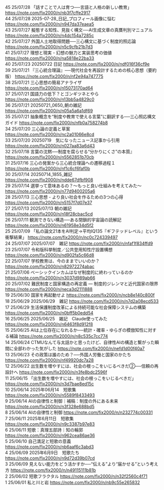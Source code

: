 

45	25/07/28	「話すことで人は育つ──言語と人格の新しい教育」	https://note.com/fix2000/n/nb3f7cffe2917  
44	25/07/28	2025-07-28_日記_プロフィール画像に悩む	https://note.com/fix2000/n/n947da37eaea5  
43	25/07/27	擬態する知性、見抜く構文──AI生成文章の真贋判別マニュアル	https://note.com/fix2000/n/n4dc154a7285c  
42	25/07/27	外国人土地取得問題──三心構文に基づく制度的照応論	https://note.com/fix2000/n/n5c9cfb21b7d3  
41	25/07/27	理想と現実 - 幻想の魅力と実装思考の価値	https://note.com/fix2000/n/na5818e22ba33  
40	25/07/23	20250722 日記	https://note.com/fix2000/n/ndf016f36cf9e  
39	25/07/21	『三心統合理論』──現代社会を再設計するための核心思想（要約版）	https://note.com/fix2000/n/nf2e94a747775  
38	25/07/21	三心思想の簡易アナライザ	https://note.com/fix2000/n/n15073170ad64  
37	25/07/21	国語力の低下？とゴンギツネとやら	https://note.com/fix2000/n/n13bb5a4829c0  
36	25/07/21	20250721_0650_朝の雑記	https://note.com/fix2000/n/n05a5a6a1df69  
35	25/07/21	抽象概念を“制度や教育で使える言葉”に翻訳する──三心照応構文ガイド	https://note.com/fix2000/n/nfb0a758274b8  
34	25/07/20	三心論の定義と草案	https://note.com/fix2000/n/nc2a01066e8cd  
33	25/07/20	20250719　気になったニュース記事から引用	https://note.com/fix2000/n/n027aa83a6d43  
32	25/07/18	言葉の沈黙──制度を腐らせる“分かりにくさ”の本質』	https://note.com/fix2000/n/n5562851b70cb  
31	25/07/16	三心の発案から三心統合理論への遷移過程１	https://note.com/fix2000/n/nf1c6cf6faf0b  
30	25/07/14	20250714_1855_雑記	https://note.com/fix2000/n/ndde67dfbf908  
29	25/07/14	選挙って意味あるの？〜もっと良い仕組みを考えてみた〜	https://note.com/fix2000/n/n77d9400205a6  
28	25/07/13	三心思想 - より良い社会を作るための3つの心得	https://note.com/fix2000/n/n5157f7d07e37  
27	25/07/13	2025/07/13 朝の雑記	https://note.com/fix2000/n/n18f28cbac5cd  
26	25/07/11	観測できない構造──ある閉鎖的宇宙論の読解記	https://note.com/fix2000/n/n61958e34d5f2  
25	25/07/09	「私の論文21本をAI判定→平均IQ135『ギフテッドレベル』という衝撃結果」	https://note.com/fix2000/n/nc0c724339497  
24	25/07/07	2025/07/07　雑記	https://note.com/fix2000/n/nfaf1f834ffd9  
23	25/07/07	令和版科挙制度／公共登用知性庁設置構想	https://note.com/fix2000/n/nd902fa5c66d8  
22	25/07/07	学校教育は、今のままでいいのか？	https://note.com/fix2000/n/n82972274abac  
21	25/07/06	ベーシックインカムはなぜ制度的に終わっているのか	https://note.com/fix2000/n/n3037d989ab66  
20	25/07/02	難民制度と国家構造の再定義 — 制度的ジレンマと近代国家の限界	https://note.com/fix2000/n/neca3d2111888  
19	25/06/30	国家を再起動せよ	https://note.com/fix2000/n/ncb8e140c800f  
18	25/06/29	2025/06/29　雑記	https://note.com/fix2000/n/n7d2a08ecd533  
17	25/06/29	生活保護制度改革による持続可能な社会保障システムの構築	https://note.com/fix2000/n/n0bff5b0edd54  
16	25/06/25	2025/06/25　雑記　Claude使ってみた	https://note.com/fix2000/n/n6463f8d912f8  
15	25/06/25	AIは上位存在になれるか──統計・確率・ゆらぎの模倣知性に対する補論	https://note.com/fix2000/n/n8c535c7cc774  
14	25/06/24	CTMUなんて与太話かと思ったけど、自律性AIの構造と繋がった瞬間に全部わかった気がした	https://note.com/fix2000/n/nefd1d00f40a7  
13	25/06/23	その政策は誰のため？──外国人労働と国家のかたち	https://note.com/fix2000/n/nf49920dc7a28  
12	25/06/22	出生数を増やすには、社会の根っこをいじるべきだ②──信頼の再設計へ	https://note.com/fix2000/n/n3fe8bdc2596f  
11	25/06/15	「出生数を増やすには、社会の根っこをいじるべきだ」	https://note.com/fix2000/n/n3d7bae8ed15c  
10	25/06/14	2025年06月14　短歌集	https://note.com/fix2000/n/n5589f8433493  
9	25/06/14	AIの自律性と制御｜補稿：制度の外にある未来	https://note.com/fix2000/n/n3f328e688bd5  
8	25/06/14	AIの自律性と制御	https://note.com/fix2000/n/n232774c00331  
7	25/06/11	2025年6月11日　短歌集	https://note.com/fix2000/n/n9c3387b97e83  
6	25/06/11	短歌：真理五部詩｜知の輪郭	https://note.com/fix2000/n/n962cea86ae36  
5	25/06/10	自己満足と短歌の意義	https://note.com/fix2000/n/nb6aaf6c3abd3  
4	25/06/09	2025年6月9日　短歌たち	https://note.com/fix2000/n/n9d72d39b07cd  
3	25/06/09	見えない能力をどう活かすか──“伝える”より“届かせる”という考え方	https://note.com/fix2000/n/n49115111b81b  
2	25/06/02	短歌フラクタル	https://note.com/fix2000/n/n32f2560c4f71  
1	25/06/01	私と川と岩	https://note.com/fix2000/n/nb9c55e265832  
